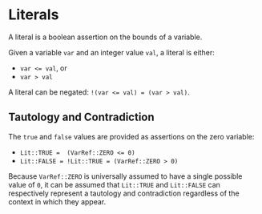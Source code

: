 # Literals


A literal is a boolean assertion on the bounds of a variable.

Given a variable `var` and an integer value `val`, a literal is either:

 - `var <= val`, or
 - `var > val`

A literal can be negated: `!(var <= val) = (var > val)`.




## Tautology and Contradiction

The `true` and `false` values are provided as assertions on the zero variable:

 - `Lit::TRUE =  (VarRef::ZERO <= 0)`
 - `Lit::FALSE = !Lit::TRUE = (VarRef::ZERO > 0)`

Because `VarRef::ZERO` is universally assumed to have a single possible value of `0`, it can be assumed that `Lit::TRUE` and `Lit::FALSE` can respectively represent a tautology and contradiction regardless of the context in which they appear.